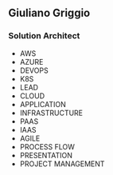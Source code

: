 ## Giuliano Griggio
### Solution Architect
- AWS
- AZURE
- DEVOPS
- K8S
- LEAD
- CLOUD
- APPLICATION
- INFRASTRUCTURE
- PAAS
- IAAS 
- AGILE
- PROCESS FLOW
- PRESENTATION
- PROJECT MANAGEMENT